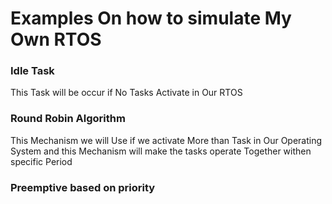 # Examples On how to simulate My Own RTOS 

### Idle Task
This Task will be occur if No Tasks Activate in Our RTOS 

### Round Robin Algorithm
This Mechanism we will Use if we activate More than Task in Our Operating System 
and this Mechanism will make the tasks operate Together withen specific Period

### Preemptive based on priority

